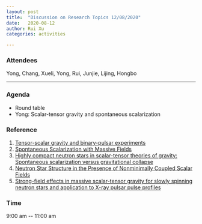```yaml
---
layout: post
title:  "Discussion on Research Topics 12/08/2020"
date:   2020-08-12
author: Rui Xu
categories: activities

---
```



### Attendees

Yong, Chang, Xueli, Yong, Rui, Junjie, Lijing, Hongbo


---

### Agenda

- Round table
- Yong: Scalar-tensor gravity and spontaneous scalarization


### Reference
1. [Tensor-scalar gravity and binary-pulsar experiments](https://arxiv.org/abs/gr-qc/9602056)
2. [Spontaneous Scalarization with Massive Fields](https://arxiv.org/abs/1601.07475)
3. [Highly compact neutron stars in scalar-tensor theories of gravity: Spontaneous scalarization versus gravitational collapse](https://arxiv.org/abs/1604.04175)
4. [Neutron Star Structure in the Presence of Nonminimally Coupled Scalar Fields](https://arxiv.org/abs/1903.00391v1)
5. [Strong-field effects in massive scalar-tensor gravity for slowly spinning neutron stars and application to X-ray pulsar pulse profiles](https://arxiv.org/abs/2007.10080)


### Time

9:00 am -- 11:00 am
